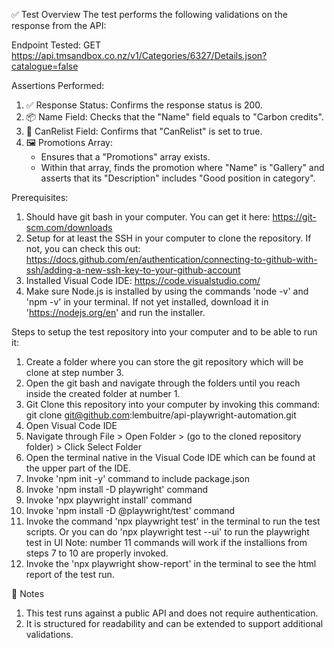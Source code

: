 ✅ Test Overview
The test performs the following validations on the response from the API:

Endpoint Tested:
GET https://api.tmsandbox.co.nz/v1/Categories/6327/Details.json?catalogue=false

Assertions Performed:
1. ✅ Response Status: Confirms the response status is 200.
2. 📦 Name Field: Checks that the "Name" field equals to "Carbon credits".
3. 🔁 CanRelist Field: Confirms that "CanRelist" is set to true.
4. 🖼️ Promotions Array:
    - Ensures that a "Promotions" array exists.
    - Within that array, finds the promotion where "Name" is "Gallery" and asserts that its "Description" includes "Good position in category".

Prerequisites:
1. Should have git bash in your computer. You can get it here: https://git-scm.com/downloads
2. Setup for at least the SSH in your computer to clone the repository. If not, you can check this out: https://docs.github.com/en/authentication/connecting-to-github-with-ssh/adding-a-new-ssh-key-to-your-github-account
3. Installed Visual Code IDE: https://code.visualstudio.com/
4. Make sure Node.js is installed by using the commands 'node -v' and 'npm -v' in your terminal. If not yet installed, download it in 'https://nodejs.org/en' and run the installer.


Steps to setup the test repository into your computer and to be able to run it:
1. Create a folder where you can store the git repository which will be clone at step number 3. 
2. Open the git bash and navigate through the folders until you reach inside the created folder at number 1.
3. Git Clone this repository into your computer by invoking this command: git clone git@github.com:lembuitre/api-playwright-automation.git
4. Open Visual Code IDE 
5. Navigate through File > Open Folder > (go to the cloned repository folder) > Click Select Folder
6. Open the terminal native in the Visual Code IDE which can be found at the upper part of the IDE.
7. Invoke 'npm init -y' command to include package.json
8. Invoke 'npm install -D playwright' command
9. Invoke 'npx playwright install' command
10. Invoke 'npm install -D @playwright/test' command
11. Invoke the command 'npx playwright test' in the terminal to run the test scripts. Or you can do 'npx playwright test --ui' to run the playwright test in UI
    Note: number 11 commands will work if the installions from steps 7 to 10 are properly invoked.
12. Invoke the 'npx playwright show-report' in the terminal to see the html report of the test run. 

📌 Notes
1. This test runs against a public API and does not require authentication.
2. It is structured for readability and can be extended to support additional validations.
